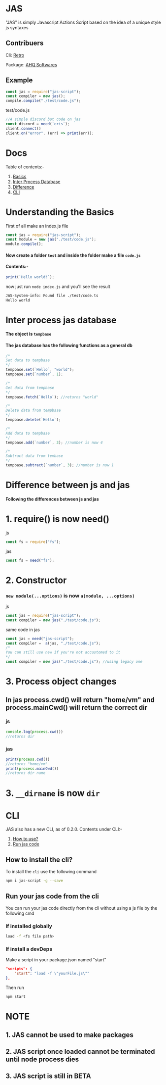 # **JAS**
"JAS" is simply Javascript Actions Script based on the idea of a unique style js syntaxes

## Contribuers
Cli: [Retro](https://github.com/retrouser955)

Package: [AHQ Softwares](https://github.com/ahqsoftwares)


## Example
```js
const jas = require("jas-script");
const compiler = new jas();
compile.compile("./test/code.js");
```
test/code.js 
```ts
//A simple discord bot code on jas
const discord = need(`eris`);
client.connect()
client.on("error", (err) => print(err));
```

# **Docs**

Table of contents:-
1. [Basics](#understanding-the-basics)
2. [Inter Process Database](#inter-process-jas-database)
3. [Difference](#difference-between-js-and-jas)
4. [CLI](#cli)

# Understanding the Basics
First of all make an index.js file
```js
const jas = require("jas-script");
const module = new jas("./test/code.js");
module.compile();
```
#### Now create a folder `test` and inside the folder make a file `code.js`
#### Contents:-
```js
print(`Hello world!`);
```
now just run `node index.js` and you'll see the result
```bash
JAS-System-info: Found file ./test/code.ts
Hello world
``` 
# Inter process jas database

#### The object is `tempbase`

#### The jas database has the following functions as a general db
```js
/*
Set data to tempbase
*/
tempbase.set(`Hello`, "world");
tempbase.set(`number`, 1);

/*
Get data from tempbase
*/
tempbase.fetch(`Hello`); //returns "world"

/*
Delete data from tempbase
*/
tempbase.delete(`Hello`);

/*
Add data to tempbase
*/
tempbase.add(`number`, 3); //number is now 4

/*
Subtract data from tembase
*/
tempbase.subtract(`number`, 3); //number is now 1
```

# Difference between js and jas

#### Following the differences between js and jas

# 1. require() is now need()

js
```js
const fs = require("fs");
```
jas
```js
const fs = need("fs");
```

# 2. Constructor

### `new module(...options)` is now `a(module, ...options)`

js
```js
const jas = require("jas-script");
const compiler = new jas("./test/code.js");
```

same code in jas
```js
const jas = need("jas-script");
const compiler =  a(jas, "./test/code.js");
/*
You can still use new if you're not accustomed to it
*/
const compiler = new jas("./test/code.js"); //using legacy one
```

# 3. Process object changes
## In jas process.cwd() will return "home/vm" and process.mainCwd() will return the correct dir

### js
```js
console.log(process.cwd())
//returns dir
```

### jas
```js
print(process.cwd())
//returns "home/vm"
print(process.mainCwd())
//returns dir name
```

# 3. `__dirname` is now `dir`

# CLI
JAS also has a new CLI, as of 0.2.0.
Contents under CLI:-
1. [How to use?](#how-to-install-the-cli)
2. [Run jas code](#run-your-jas-code-from-the-cli)

## How to install the cli?
To install the `cli` use the following command
```bash
npm i jas-script -g --save
```

## Run your jas code from the cli
You can run your jas code directly from the cli without using a js file by the following cmd

### If installed globally
```bash
load -f <fs file path>
```

### If install a devDeps

Make a script in your package.json named "start"

```json
"scripts": {
    "start": "load -f \"yourFile.js\""
},
```
Then run

```bash
npm start
```

# NOTE
## **1.** JAS cannot be used to make packages
## **2.** JAS script once loaded cannot be terminated until node process dies
## **3.** JAS script is still in BETA